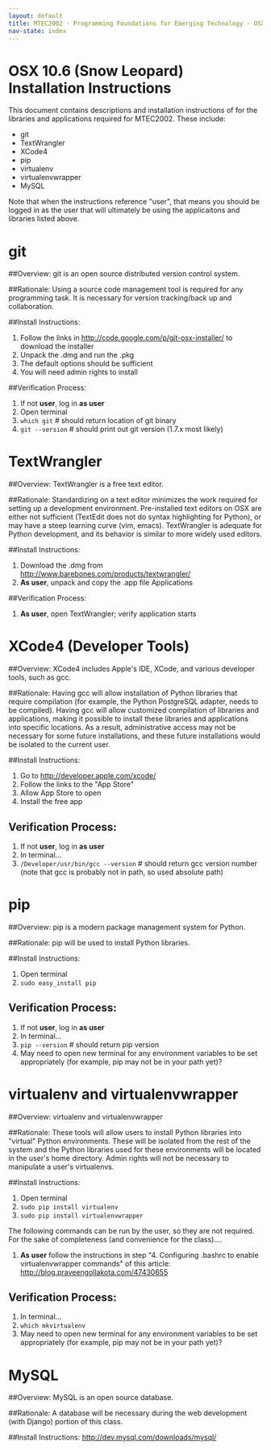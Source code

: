 ```yaml
---
layout: default
title: MTEC2002 - Programming Foundations for Emerging Technology - OSX 10.6 (Snow Leopard) Installation Instructions 
nav-state: index
---
```

OSX 10.6 (Snow Leopard) Installation Instructions 
=====
This document contains descriptions and installation instructions of for the libraries and applications required for MTEC2002.  These include:
* git
* TextWrangler
* XCode4
* pip
* virtualenv
* virtualenvwrapper
* MySQL

Note that when the instructions reference "user", that means you should be logged in as the user that will ultimately be using the applicaitons and libraries listed above.

git
=====
##Overview:
git is an open source distributed version control system.

##Rationale:
Using a source code management tool is required for any programming task.  It is necessary for version tracking/back up and collaboration. 

##Install Instructions:
1. Follow the links in http://code.google.com/p/git-osx-installer/ to download the installer
2. Unpack the .dmg and run the .pkg
3. The default options should be sufficient
4. You will need admin rights to install

##Verification Process:
1. If not __user__, log in __as user__
2. Open terminal
3. `which git` # should return location of git binary
4. `git --version` # should print out git version (1.7.x most likely)

TextWrangler
=====
##Overview:
TextWrangler is a free text editor.

##Rationale:
Standardizing on a text editor minimizes the work required for setting up a development environment.  Pre-installed text editors on OSX are either not sufficient (TextEdit does not do syntax highlighting for Python), or may have a steep learning curve (vim, emacs).  TextWrangler is adequate for Python development, and its behavior is similar to more widely used editors.

##Install Instructions:
1. Download the .dmg from http://www.barebones.com/products/textwrangler/
2. __As user__, unpack and copy the .app file Applications

##Verification Process:
1. __As user__, open TextWrangler; verify application starts

XCode4 (Developer Tools)
=====
##Overview:
XCode4 includes Apple's IDE, XCode, and various developer tools, such as gcc.

##Rationale:
Having gcc will allow installation of Python libraries that require compilation (for example, the Python PostgreSQL adapter, needs to be compiled).  Having gcc will allow customized compilation of libraries and applications, making it possible to install these libraries and applications into specific locations.  As a result, administrative access may not be necessary for some future installations, and these future installations would be isolated to the current user.

##Install Instructions:
1. Go to http://developer.apple.com/xcode/
2. Follow the links to the "App Store"
3. Allow App Store to open
4. Install the free app

## Verification Process:
1. If not __user__, log in __as user__
2. In terminal...
3. `/Developer/usr/bin/gcc --version` # should return gcc version number (note that gcc is probably not in path, so used absolute path)


pip
=====
##Overview:
pip is a modern package management system for Python.

##Rationale:
pip will be used to install Python libraries.

##Install Instructions:
1. Open terminal
2. `sudo easy_install pip`

## Verification Process:
1. If not __user__, log in __as user__
2. In terminal...
3. `pip --version` # should return pip version
4. May need to open new terminal for any environment variables to be set appropriately (for example, pip may not be in your path yet)?

virtualenv and virtualenvwrapper
=====
##Overview:
virtualenv and virtualenvwrapper

##Rationale:
These tools will allow users to install Python libraries into "virtual" Python environments.  These will be isolated from the rest of the system and the Python libraries used for these environments will be located in the user's home directory.  Admin rights will not be necessary to manipulate a user's virtualenvs.

##Install Instructions:
1. Open terminal
2. `sudo pip install virtualenv`
3. `sudo pip install virtualenvwrapper`

The following commands can be run by the user, so they are not required.  For the sake of completeness (and convenience for the class)....
1. __As user__ follow the instructions in step "4. Configuring .bashrc to enable virtualenvwrapper commands" of this article: http://blog.praveengollakota.com/47430655

## Verification Process:
1. In terminal...
2. `which mkvirtualenv` 
3. May need to open new terminal for any environment variables to be set appropriately (for example, pip may not be in your path yet)?

MySQL
=====
##Overview:
MySQL is an open source database.

##Rationale:
A database will be necessary during the web development (with Django) portion of this class.

##Install Instructions:
http://dev.mysql.com/downloads/mysql/

